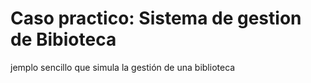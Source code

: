 # Caso practico: Sistema de gestion de Bibioteca

jemplo sencillo que simula la gestión de una biblioteca
